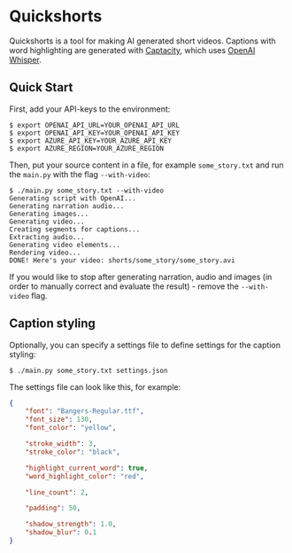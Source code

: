 # Quickshorts

Quickshorts is a tool for making AI generated short videos. Captions with word highlighting are generated with [Captacity](https://github.com/unconv/captacity), which uses [OpenAI Whisper](https://github.com/openai/whisper).

## Quick Start

First, add your API-keys to the environment:

```console
$ export OPENAI_API_URL=YOUR_OPENAI_API_URL
$ export OPENAI_API_KEY=YOUR_OPENAI_API_KEY
$ export AZURE_API_KEY=YOUR_AZURE_API_KEY
$ export AZURE_REGION=YOUR_AZURE_REGION
```

Then, put your source content in a file, for example `some_story.txt` and run the `main.py` with the flag `--with-video`:

```console
$ ./main.py some_story.txt --with-video
Generating script with OpenAI...
Generating narration audio...
Generating images...
Generating video...
Creating segments for captions...
Extracting audio...
Generating video elements...
Rendering video...
DONE! Here's your video: shorts/some_story/some_story.avi
```

If you would like to stop after generating narration, audio and images (in order to manually correct and evaluate the result) - remove the `--with-video` flag.

## Caption styling

Optionally, you can specify a settings file to define settings for the caption styling:

```console
$ ./main.py some_story.txt settings.json
```

The settings file can look like this, for example:

```json
{
    "font": "Bangers-Regular.ttf",
    "font_size": 130,
    "font_color": "yellow",

    "stroke_width": 3,
    "stroke_color": "black",

    "highlight_current_word": true,
    "word_highlight_color": "red",

    "line_count": 2,

    "padding": 50,

    "shadow_strength": 1.0,
    "shadow_blur": 0.1
}
```

